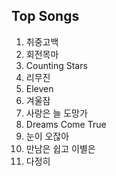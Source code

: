 ## Top Songs

1. 취중고백
1. 회전목마
1. Counting Stars
1. 리무진
1. Eleven
1. 겨울잠
1. 사랑은 늘 도망가
1. Dreams Come True
1. 눈이 오잖아
1. 만남은 쉽고 이별은
11. 다정히 
